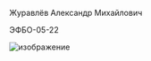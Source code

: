 Журавлёв Александр Михайлович

ЭФБО-05-22

![изображение](https://github.com/user-attachments/assets/66520eeb-d222-4953-b085-fefcbc87a7ce)
